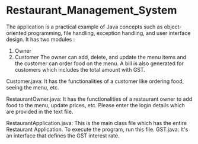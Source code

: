 # Restaurant_Management_System
The application is a practical example of Java concepts such as object-oriented programming, file handling, exception handling, and user interface design.
It has two modules :
1) Owner
2) Customer
The owner can add, delete, and update the menu items and the customer can order food on the menu. 
A bill is also generated for customers which includes the total amount with GST.

Customer.java: It has the functionalities of a customer like ordering food, seeing the menu, etc.

RestaurantOwner.java: It has the functionalities of a restaurant owner to add food to the menu, update prices, etc.
Please enter the login details which are provided in the text file.

RestaurantApplication.java: This is the main class file which has the entire Restaurant Application. To execute the program, run this file.
GST.java: It's an interface that defines the GST interest rate.
